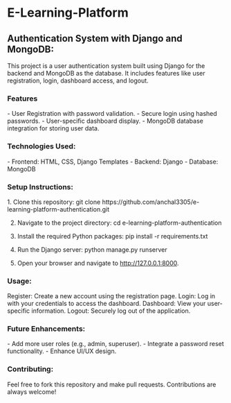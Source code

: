 <H1> E-Learning-Platform </H1>
<h2> Authentication System with Django and MongoDB: </h2>
This project is a user authentication system built using Django for the backend and MongoDB as the database. 
It includes features like user registration, login, dashboard access, and logout.

<H3>Features</H3>
- User Registration with password validation.
- Secure login using hashed passwords.
- User-specific dashboard display.
- MongoDB database integration for storing user data.

<H3>Technologies Used: </H3>
- Frontend: HTML, CSS, Django Templates
- Backend: Django
- Database: MongoDB

<h3>Setup Instructions: </h3>
1. Clone this repository:
   git clone https://github.com/anchal3305/e-learning-platform-authentication.git

2. Navigate to the project directory:
   cd e-learning-platform-authentication

3. Install the required Python packages:
   pip install -r requirements.txt

4. Run the Django server:
   python manage.py runserver

5. Open your browser and navigate to http://127.0.0.1:8000.

<H3>Usage: </H3>
Register: Create a new account using the registration page.
Login: Log in with your credentials to access the dashboard.
Dashboard: View your user-specific information.
Logout: Securely log out of the application.

<H3>Future Enhancements:</H3>
- Add more user roles (e.g., admin, superuser).
- Integrate a password reset functionality.
- Enhance UI/UX design.

<H3>Contributing:</H3>
Feel free to fork this repository and make pull requests. Contributions are always welcome!

